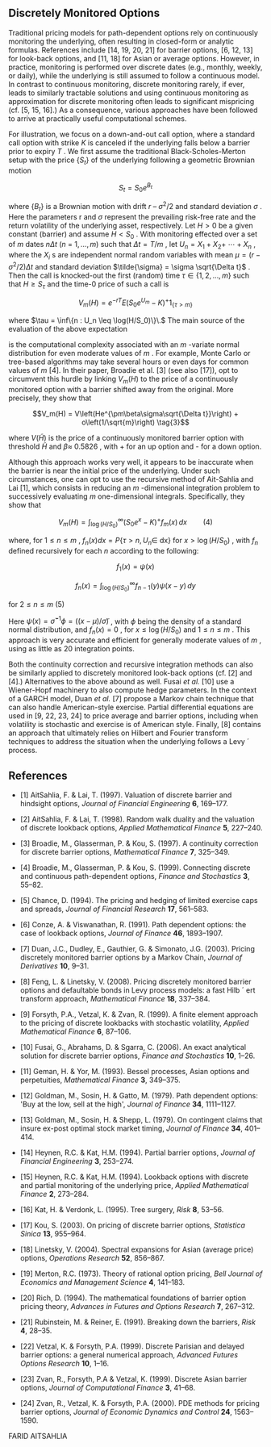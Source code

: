 ## **Discretely Monitored** Options

Traditional pricing models for path-dependent options rely on continuously monitoring the underlying, often resulting in closed-form or analytic formulas. References include [14, 19, 20, 21] for barrier options, [6, 12, 13] for look-back options, and [11, 18] for Asian or average options. However, in practice, monitoring is performed over discrete dates (e.g., monthly, weekly, or daily), while the underlying is still assumed to follow a continuous model. In contrast to continuous monitoring, discrete monitoring rarely, if ever, leads to similarly tractable solutions and using continuous monitoring as approximation for discrete monitoring often leads to significant mispricing (cf. [5, 15, 16].) As a consequence, various approaches have been followed to arrive at practically useful computational schemes.

For illustration, we focus on a down-and-out call option, where a standard call option with strike  $K$ is canceled if the underlying falls below a barrier prior to expiry  $T$ . We first assume the traditional Black-Scholes-Merton setup with the price  $\{S_t\}$ of the underlying following a geometric Brownian motion

$$S_t = S_0 e^{B_t} \tag{1}$$

where  $\{B_t\}$  is a Brownian motion with drift  $r$  –  $\sigma^2/2$  and standard deviation  $\sigma$ . Here the parameters r and  $\sigma$  represent the prevailing risk-free rate and the return volatility of the underlying asset, respectively. Let  $H > 0$  be a given constant (barrier) and assume  $H < S_0$ . With monitoring effected over a set of *m* dates  $n\Delta t$  (*n* =  $1,\ldots,m)$  such that  $\Delta t = T/m$ , let  $U_n = X_1 + X_2 +$  $\cdots + X_n$ , where the  $X_i$ s are independent normal random variables with mean  $\mu = (r - \sigma^2/2) \Delta t$  and standard deviation  $\tilde{\sigma} = \sigma \sqrt{\Delta t}$ . Then the call is knocked-out the first (random) time  $\tau \in \{1, 2, \ldots, m\}$ such that  $H \geq S_{\tau}$  and the time-0 price of such a call is

$$V_m(H) = e^{-rT} E \left( S_0 e^{U_m} - K \right)^+ 1_{\{\tau > m\}} \tag{2}$$

where  $\tau = \inf\{n : U_n \leq \log(H/S_0)\}\.$  The main source of the evaluation of the above expectation

is the computational complexity associated with an  $m$ -variate normal distribution for even moderate values of  $m$ . For example, Monte Carlo or tree-based algorithms may take several hours or even days for common values of  $m$  [4]. In their paper, Broadie et al. [3] (see also [17]), opt to circumvent this hurdle by linking  $V_m(H)$  to the price of a continuously monitored option with a barrier shifted away from the original. More precisely, they show that

$$V_m(H) = V\left(He^{\pm\beta\sigma\sqrt{\Delta t}}\right) + o\left(1/\sqrt{m}\right) \tag{3}$$

where  $V(\tilde{H})$  is the price of a continuously monitored barrier option with threshold  $\tilde{H}$  and  $\beta \approx$  $0.5826$ , with + for an up option and - for a down option.

Although this approach works very well, it appears to be inaccurate when the barrier is near the initial price of the underlying. Under such circumstances, one can opt to use the recursive method of Ait-Sahlia and Lai [1], which consists in reducing an  $m$ -dimensional integration problem to successively evaluating  $m$  one-dimensional integrals. Specifically, they show that

$$V_m(H) = \int_{\log(H/S_0)}^{\infty} \left( S_0 e^x - K \right)^+ f_m(x) \, dx \qquad (4)$$

where, for  $1 \le n \le m$ ,  $f_n(x) dx = P\{\tau > n, U_n \in$ dx} for  $x > \log(H/S_0)$ , with  $f_n$  defined recursively for each  $n$  according to the following:

$$f_1(x) = \psi(x)$$
  

$$f_n(x) = \int_{\log(H/S_0)}^{\infty} f_{n-1}(y)\psi(x-y) \, dy$$
  
for  $2 \le n \le m$  (5)

Here  $\psi(x) = \tilde{\sigma}^{-1}\phi = ((x - \mu)/\tilde{\sigma})$ , with  $\phi$  being the density of a standard normal distribution, and  $f_n(x) = 0$ , for  $x \leq \log(H/S_0)$  and  $1 \leq n \leq m$ . This approach is very accurate and efficient for generally moderate values of  $m$ , using as little as 20 integration points.

Both the continuity correction and recursive integration methods can also be similarly applied to discretely monitored look-back options (cf. [2] and [4].) Alternatives to the above abound as well. Fusai *et al.* [10] use a Wiener-Hopf machinery to also compute hedge parameters. In the context of a GARCH model, Duan *et al.* [7] propose a Markov chain technique that can also handle American-style exercise. Partial differential equations are used in [9, 22, 23, 24] to price average and barrier options, including when volatility is stochastic and exercise is of American style. Finally, [8] contains an approach that ultimately relies on Hilbert and Fourier transform techniques to address the situation when the underlying follows a Levy ´ process.

## **References**

- [1] AitSahlia, F. & Lai, T. (1997). Valuation of discrete barrier and hindsight options, *Journal of Financial Engineering* **6**, 169–177.
- [2] AitSahlia, F. & Lai, T. (1998). Random walk duality and the valuation of discrete lookback options, *Applied Mathematical Finance* **5**, 227–240.
- [3] Broadie, M., Glasserman, P. & Kou, S. (1997). A continuity correction for discrete barrier options, *Mathematical Finance* **7**, 325–349.
- [4] Broadie, M., Glasserman, P. & Kou, S. (1999). Connecting discrete and continuous path-dependent options, *Finance and Stochastics* **3**, 55–82.
- [5] Chance, D. (1994). The pricing and hedging of limited exercise caps and spreads, *Journal of Financial Research* **17**, 561–583.
- [6] Conze, A. & Viswanathan, R. (1991). Path dependent options: the case of lookback options, *Journal of Finance* **46**, 1893–1907.
- [7] Duan, J.C., Dudley, E., Gauthier, G. & Simonato, J.G. (2003). Pricing discretely monitored barrier options by a Markov Chain, *Journal of Derivatives* **10**, 9–31.
- [8] Feng, L. & Linetsky, V. (2008). Pricing discretely monitored barrier options and defaultable bonds in Levy process models: a fast Hilb ´ ert transform approach, *Mathematical Finance* **18**, 337–384.
- [9] Forsyth, P.A., Vetzal, K. & Zvan, R. (1999). A finite element approach to the pricing of discrete lookbacks with stochastic volatility, *Applied Mathematical Finance* **6**, 87–106.

- [10] Fusai, G., Abrahams, D. & Sgarra, C. (2006). An exact analytical solution for discrete barrier options, *Finance and Stochastics* **10**, 1–26.
- [11] Geman, H. & Yor, M. (1993). Bessel processes, Asian options and perpetuities, *Mathematical Finance* **3**, 349–375.
- [12] Goldman, M., Sosin, H. & Gatto, M. (1979). Path dependent options: 'Buy at the low, sell at the high', *Journal of Finance* **34**, 1111–1127.
- [13] Goldman, M., Sosin, H. & Shepp, L. (1979). On contingent claims that insure ex-post optimal stock market timing, *Journal of Finance* **34**, 401–414.
- [14] Heynen, R.C. & Kat, H.M. (1994). Partial barrier options, *Journal of Financial Engineering* **3**, 253–274.
- [15] Heynen, R.C. & Kat, H.M. (1994). Lookback options with discrete and partial monitoring of the underlying price, *Applied Mathematical Finance* **2**, 273–284.
- [16] Kat, H. & Verdonk, L. (1995). Tree surgery, *Risk* **8**, 53–56.
- [17] Kou, S. (2003). On pricing of discrete barrier options, *Statistica Sinica* **13**, 955–964.
- [18] Linetsky, V. (2004). Spectral expansions for Asian (average price) options, *Operations Research* **52**, 856–867.
- [19] Merton, R.C. (1973). Theory of rational option pricing, *Bell Journal of Economics and Management Science* **4**, 141–183.
- [20] Rich, D. (1994). The mathematical foundations of barrier option pricing theory, *Advances in Futures and Options Research* **7**, 267–312.
- [21] Rubinstein, M. & Reiner, E. (1991). Breaking down the barriers, *Risk* **4**, 28–35.
- [22] Vetzal, K. & Forsyth, P.A. (1999). Discrete Parisian and delayed barrier options: a general numerical approach, *Advanced Futures Options Research* **10**, 1–16.
- [23] Zvan, R., Forsyth, P.A & Vetzal, K. (1999). Discrete Asian barrier options, *Journal of Computational Finance* **3**, 41–68.
- [24] Zvan, R., Vetzal, K. & Forsyth, P.A. (2000). PDE methods for pricing barrier options, *Journal of Economic Dynamics and Control* **24**, 1563–1590.

FARID AITSAHLIA
